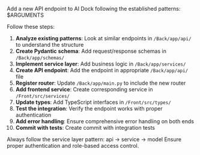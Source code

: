 Add a new API endpoint to AI Dock following the established patterns: $ARGUMENTS

Follow these steps:

1. **Analyze existing patterns**: Look at similar endpoints in `/Back/app/api/` to understand the structure
2. **Create Pydantic schema**: Add request/response schemas in `/Back/app/schemas/`
3. **Implement service layer**: Add business logic in `/Back/app/services/`
4. **Create API endpoint**: Add the endpoint in appropriate `/Back/app/api/` file
5. **Register router**: Update `/Back/app/main.py` to include the new router
6. **Add frontend service**: Create corresponding service in `/Front/src/services/`
7. **Update types**: Add TypeScript interfaces in `/Front/src/types/`
8. **Test the integration**: Verify the endpoint works with proper authentication
9. **Add error handling**: Ensure comprehensive error handling on both ends
10. **Commit with tests**: Create commit with integration tests

Always follow the service layer pattern: api → service → model
Ensure proper authentication and role-based access control.
